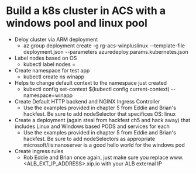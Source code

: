 # Build a k8s cluster in ACS with a windows pool and linux pool

* Deloy cluster via ARM deployment
    * az group deployment create -g rg-acs-winpluslinux --template-file deployment.json --parameters azuredeploy.params.kubernetes.json
* Label nodes based on OS
    * kubectl label nodes <node-name> <label-key>=<label-value>
* Create namespace for test app
    * kubectl create ns winapp
* Helps to change default context to the namespace just created
    * kubectl config set-context $(kubectl config current-context) --namespace=winapp
* Create Default HTTP backend and NGINX Ingress Controller
    * Use the examples provided in chapter 5 from Eddie and Brian's hackfest.  Be sure to add nodeSelector that specifices OS: linux
* Create a deployment (again steal from hackfest ch5 and hack away) that includes Linux and Windows based PODS and services for each
    * Use the examples provided in chapter 5 from Eddie and Brian's hackfest.  Be sure to add nodeSelectors as appropriate 
    microsoft/iis:nanoserver is a good hello world for the windows pod
* Create ingress rules 
    * Rob Eddie and Brian once again, just make sure you replace www.<ALB_EXT_IP_ADDRESS>.xip.io with your ALB external IP

